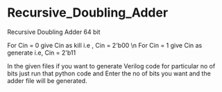 # Recursive_Doubling_Adder
Recursive Doubling Adder  64 bit

For Cin = 0 give Cin as kill i.e , Cin = 2'b00 \n For Cin = 1 give Cin as generate i.e, Cin = 2'b11

In the given files if you want to generate Verilog code for particular no of bits just run that python code and Enter the no of bits you want and the adder file will be generated.

